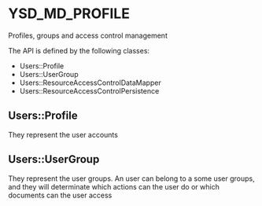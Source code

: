 YSD_MD_PROFILE
==============

<p>Profiles, groups and access control management</p>

<p>The API is defined by the following classes:</p>

<ul>
  <li>Users::Profile</li>
  <li>Users::UserGroup</li>
  <li>Users::ResourceAccessControlDataMapper</li>
  <li>Users::ResourceAccessControlPersistence</li>
</ul>

<h2>Users::Profile</h2>

<p>They represent the user accounts</p>

<h2>Users::UserGroup</h2>

<p>They represent the user groups. An user can belong to a some user groups, and they will determinate which actions 
can the user do or which documents can the user access</p>
